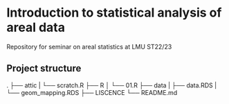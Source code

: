 # Introduction to statistical analysis  of areal data
Repository for seminar on areal statistics at LMU ST22/23

## Project structure

.
├── attic
|   └── scratch.R
├── R
│   └── 01.R
├── data
|   ├── data.RDS
|   └── geom_mapping.RDS
├── LISCENCE
└── README.md